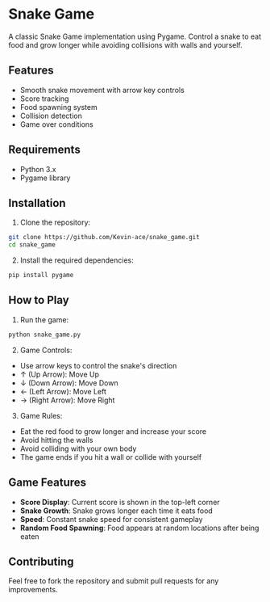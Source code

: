 # Snake Game

A classic Snake Game implementation using Pygame. Control a snake to eat food and grow longer while avoiding collisions with walls and yourself.

## Features

- Smooth snake movement with arrow key controls
- Score tracking
- Food spawning system
- Collision detection
- Game over conditions

## Requirements

- Python 3.x
- Pygame library

## Installation

1. Clone the repository:
```bash
git clone https://github.com/Kevin-ace/snake_game.git
cd snake_game
```

2. Install the required dependencies:
```bash
pip install pygame
```

## How to Play

1. Run the game:
```bash
python snake_game.py
```

2. Game Controls:
- Use arrow keys to control the snake's direction
- ↑ (Up Arrow): Move Up
- ↓ (Down Arrow): Move Down
- ← (Left Arrow): Move Left
- → (Right Arrow): Move Right

3. Game Rules:
- Eat the red food to grow longer and increase your score
- Avoid hitting the walls
- Avoid colliding with your own body
- The game ends if you hit a wall or collide with yourself

## Game Features

- **Score Display**: Current score is shown in the top-left corner
- **Snake Growth**: Snake grows longer each time it eats food
- **Speed**: Constant snake speed for consistent gameplay
- **Random Food Spawning**: Food appears at random locations after being eaten

## Contributing

Feel free to fork the repository and submit pull requests for any improvements.

